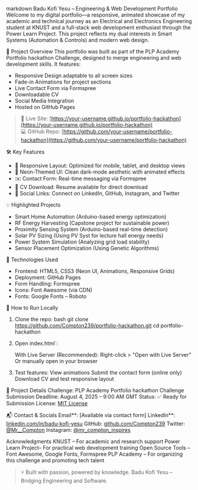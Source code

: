 markdown
Badu Kofi Yesu – Engineering & Web Development Portfolio
Welcome to my digital portfolio—a responsive, animated showcase of my academic and technical journey as an Electrical and Electronics Engineering student at KNUST and a full-stack web development enthusiast through the Power Learn Project. This project reflects my dual interests in Smart Systems (Automation & Controls) and modern web design.

 🎯 Project Overview
This portfolio was built as part of the PLP Academy Portfolio hackathon Challenge, designed to merge engineering and web development skills. It features:

- Responsive Design adaptable to all screen sizes
- Fade-in Animations for project sections
- Live Contact Form via Formspree
- Downloadable CV
- Social Media Integration
- Hosted on GitHub Pages

> 🔗 Live Site: [https://your-username.github.io/portfolio-hackathon](https://your-username.github.io/portfolio-hackathon)  
> 💻 GitHub Repo: [https://github.com/your-username/portfolio-hackathon](https://github.com/your-username/portfolio-hackathon)

 🛠️ Key Features
- 📱 Responsive Layout: Optimized for mobile, tablet, and desktop views  
- 🌈 Neon-Themed UI: Clean dark-mode aesthetic with animated effects  
- ✉️ Contact Form: Real-time messaging via Formspree  
- 📄 CV Download: Resume available for direct download  
- 🔗 Social Links: Connect on LinkedIn, GitHub, Instagram, and Twitter

 💡 Highlighted Projects
- Smart Home Automation (Arduino-based energy optimization)
- RF Energy Harvesting (Capstone project for sustainable power)
- Proximity Sensing System (Arduino-based real-time detection)
- Solar PV Sizing (Using PV Syst for lecture hall energy needs)
- Power System Simulation (Analyzing grid load stability)
- Sensor Placement Optimization (Using Genetic Algorithms)

 🧰 Technologies Used
- Frontend: HTML5, CSS3 (Neon UI, Animations, Responsive Grids)  
- Deployment: GitHub Pages  
- Form Handling: Formspree  
- Icons: Font Awesome (via CDN)  
- Fonts: Google Fonts – Roboto

🚀 How to Run Locally
1. Clone the repo:
   bash
   git clone https://github.com/Compton239/portfolio-hackathon.git
   cd portfolio-hackathon

2. Open index.html`:

   With Live Server (Recommended): Right-click > "Open with Live Server"
   Or manually open in your browser

3. Test features:
 View animations
 Submit the contact form (online only)
Download CV and test responsive layout

📌 Project Details
Challenge: PLP Academy Portfolio hackathon Challenge
Submission Deadline: August 4, 2025 – 9:00 AM GMT
Status: ✅ Ready for Submission
License: [MIT License](LICENSE)

📬 Contact & Socials
Email**: \[Available via contact form]
LinkedIn**: [linkedin.com/in/badu-kofi-yesu](https://linkedin.com/in/badu-kofi-yesu)
GitHub: [github.com/Compton239](https://github.com/Compton239)
Twitter: [@Mr\_\_Compton](https://twitter.com/Mr__Compton)
Instagram: [@mr\_compton\_inspires](https://instagram.com/mr_compton_inspires)

 Acknowledgments
KNUST – For academic and research support
Power Learn Project– For practical web development training
Open Source Tools – Font Awesome, Google Fonts, Formspree
PLP Academy – For organizing this challenge and promoting tech talent

> ⚡ Built with passion, powered by knowledge.
> Badu Kofi Yesu – Bridging Engineering and Software.




